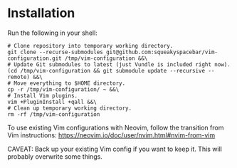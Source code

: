 # Installation
Run the following in your shell:
```
# Clone repository into temporary working directory.
git clone --recurse-submodules git@github.com:squeakyspacebar/vim-configuration.git /tmp/vim-configuration &&\
# Update Git submodules to latest (just Vundle is included right now).
(cd /tmp/vim-configuration && git submodule update --recursive --remote) &&\
# Move everything to $HOME directory.
cp -r /tmp/vim-configuration/ ~ &&\
# Install Vim plugins.
vim +PluginInstall +qall &&\
# Clean up temporary working directory.
rm -rf /tmp/vim-configuration
```

To use existing Vim configurations with Neovim, follow the transition from Vim instructions: https://neovim.io/doc/user/nvim.html#nvim-from-vim

CAVEAT: Back up your existing Vim config if you want to keep it. This will probably overwrite some things.
